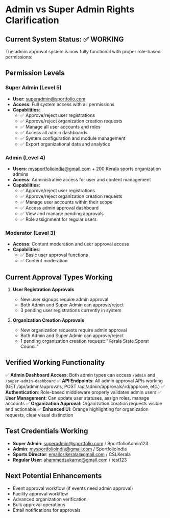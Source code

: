 # Admin vs Super Admin Rights Clarification

## Current System Status: ✅ WORKING

The admin approval system is now fully functional with proper role-based permissions:

## Permission Levels

### Super Admin (Level 5)
- **User**: superadmin@sportfolio.com
- **Access**: Full system access with all permissions
- **Capabilities**:
  - ✅ Approve/reject user registrations
  - ✅ Approve/reject organization creation requests  
  - ✅ Manage all user accounts and roles
  - ✅ Access all admin dashboards
  - ✅ System configuration and module management
  - ✅ Export organizational data and analytics

### Admin (Level 4) 
- **Users**: mysportfolioindia@gmail.com + 200 Kerala sports organization admins
- **Access**: Administrative access for user and content management
- **Capabilities**:
  - ✅ Approve/reject user registrations
  - ✅ Approve/reject organization creation requests
  - ✅ Manage user accounts within their scope
  - ✅ Access admin approval dashboard
  - ✅ View and manage pending approvals
  - ✅ Role assignment for regular users

### Moderator (Level 3)
- **Access**: Content moderation and user approval access
- **Capabilities**:
  - ✅ Basic user approval functions
  - ✅ Content moderation

## Current Approval Types Working

1. **User Registration Approvals** 
   - New user signups require admin approval
   - Both Admin and Super Admin can approve/reject
   - 3 pending user registrations currently in system

2. **Organization Creation Approvals**
   - New organization requests require admin approval  
   - Both Admin and Super Admin can approve/reject
   - 1 pending organization creation request: "Kerala State Sporst Council"

## Verified Working Functionality

✅ **Admin Dashboard Access**: Both admin types can access `/admin` and `/super-admin-dashboard`
✅ **API Endpoints**: All admin approval APIs working (GET /api/admin/approvals, POST /api/admin/approvals/:id/approve, etc.)
✅ **Authentication**: Role-based middleware properly validates admin users
✅ **User Management**: Can update user statuses, assign roles, manage accounts
✅ **Organization Approval**: Organization creation requests visible and actionable
✅ **Enhanced UI**: Orange highlighting for organization requests, clear visual distinction

## Test Credentials Working

- **Super Admin**: superadmin@sportfolio.com / SportfolioAdmin123
- **Admin**: mysportfolioindia@gmail.com / SportfolioIndia  
- **Sports Director**: emailcslkerala@gmail.com / CSLKerala
- **Regular User**: ahammedsukarno@gmail.com / test123

## Next Potential Enhancements

- Event approval workflow (if events need admin approval)
- Facility approval workflow  
- Advanced organization verification
- Bulk approval operations
- Email notifications for approvals
